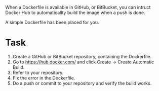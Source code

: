 When a Dockerfile is available in GitHub, or BitBucket, you can intruct Docker Hub to automaticallty build the image when a push is done.

A simple Dockerfile has been placed for you.

# Task

1. Create a GitHub or BitBucket repository, containing the Dockerfile.
2. Go to https://hub.docker.com/ and click Create -> Create Automatic Build.
3. Refer to your repository.
4. Fix the error in the Dockerfile.
5. Do a push or commit to your repository and verify the build works.

